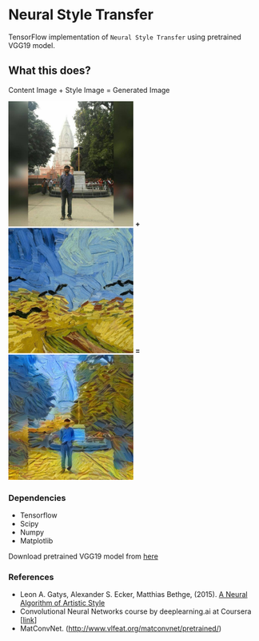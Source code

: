 # Neural Style Transfer

TensorFlow implementation of `Neural Style Transfer` using pretrained VGG19 model.

## What this does?

Content Image + Style Image = Generated Image

<img src="images/content.jpeg" width="250px" height="250px" /> <b>+</b> <img src="images/2-style.jpg" width="250px" height="250px" /> <b>=</b> <img src="output/generated_image.jpg" width="250px" height="250px" />


### Dependencies

  * Tensorflow
  * Scipy
  * Numpy
  * Matplotlib

Download pretrained VGG19 model from [here](http://www.vlfeat.org/matconvnet/models/imagenet-vgg-verydeep-19.mat)

### References

- Leon A. Gatys, Alexander S. Ecker, Matthias Bethge, (2015). [A Neural Algorithm of Artistic Style](https://arxiv.org/abs/1508.06576) 
- Convolutional Neural Networks course by deeplearning.ai at Coursera [[link](https://www.coursera.org/learn/convolutional-neural-networks/)]
- MatConvNet. (http://www.vlfeat.org/matconvnet/pretrained/)
